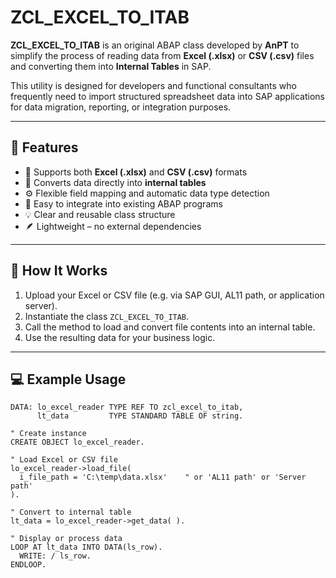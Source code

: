 # ZCL_EXCEL_TO_ITAB

**ZCL_EXCEL_TO_ITAB** is an original ABAP class developed by **AnPT** to simplify the process of reading data from **Excel (.xlsx)** or **CSV (.csv)** files and converting them into **Internal Tables** in SAP.

This utility is designed for developers and functional consultants who frequently need to import structured spreadsheet data into SAP applications for data migration, reporting, or integration purposes.

---

## 🚀 Features

- 📂 Supports both **Excel (.xlsx)** and **CSV (.csv)** formats  
- 🔄 Converts data directly into **internal tables**  
- ⚙️ Flexible field mapping and automatic data type detection  
- 🧩 Easy to integrate into existing ABAP programs  
- 💡 Clear and reusable class structure  
- 🪶 Lightweight – no external dependencies  

---

## 🧠 How It Works

1. Upload your Excel or CSV file (e.g. via SAP GUI, AL11 path, or application server).
2. Instantiate the class `ZCL_EXCEL_TO_ITAB`.
3. Call the method to load and convert file contents into an internal table.
4. Use the resulting data for your business logic.

---

## 💻 Example Usage

```abap
DATA: lo_excel_reader TYPE REF TO zcl_excel_to_itab,
      lt_data         TYPE STANDARD TABLE OF string.

" Create instance
CREATE OBJECT lo_excel_reader.

" Load Excel or CSV file
lo_excel_reader->load_file(
  i_file_path = 'C:\temp\data.xlsx'    " or 'AL11 path' or 'Server path'
).

" Convert to internal table
lt_data = lo_excel_reader->get_data( ).

" Display or process data
LOOP AT lt_data INTO DATA(ls_row).
  WRITE: / ls_row.
ENDLOOP.

